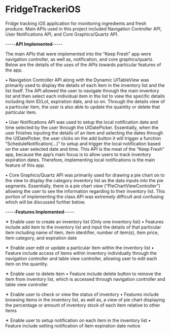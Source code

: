 # FridgeTrackeriOS

Fridge tracking iOS application for monitoring ingredients and fresh produce. 
Main APIs used in this project included Navigation Controller API, User Notifications API, and Core Graphics/Quartz API.

-----**API Implemented**-----

The main APIs that were implemented into the “Keep Fresh” app were navigation controller, as well as, notification, and core graphics/quartz. Below are the details of the uses of the APIs towards particular features of the app.

• Navigation Controller API along with the Dynamic UITableView was primarily used to
display the details of each item in the inventory list and the list itself. The API allowed the user to navigate through the main inventory list and then select each individual item in the list to view the specific details including item ID/Lot, expiration date, and so on. Through the details view of a particular item, the user is also able to update the quantity or delete that particular item.

• User Notifications API was used to setup the local notification date and time selected by the user through the UIDatePicker. Essentially, when the user finishes inputing the details of an item and selecting the dates through the UIDatePicker, the user clicks on the add button it will trigger a function “ScheduleNotification(...)” to setup and trigger the local notification based on the user selected date and time. This API is the meat of the “Keep Fresh” app, because the app’s main focus is to allow users to track inventory expiration dates. Therefore, implementing local notifications is the main feature of this app.

• Core Graphics/Quartz API was primarily used for drawing a pie chart on to the view to display the category inventory list as the data inputs into the pie segments. Essentially, there is a pie chart view (“PieChartViewController”) allowing the user to see the information regarding to their inventory list. This portion of implementing the class API was extremely difficult and confusing which will be discussed further below.

-----**Features Implemented**-----

✴ Enable user to create an inventory list (Only one inventory list)
  • Features include add item to the inventory list and input the details of that
particular item including name of item, item identifier, number of item(s), item
price, item category, and expiration date

✴ Enable user edit or update a particular item within the inventory list
  • Feature include access of items within inventory individually through the navigation controller and table view controller, allowing user to edit each item on the quantity.

✴ Enable user to delete item
  • Feature include delete button to remove the item from inventory list, which is
accessed through navigation controller and table view controller

✴ Enable user to check or view the status of inventory
  • Features include browsing items in the inventory list, as well as, a view of pie chart displaying the percentage or amount of inventory stock of each item relative to other items

  ✴ Enable user to setup notification on each item in the inventory list • Feature include setting notification of item expiration date notice
